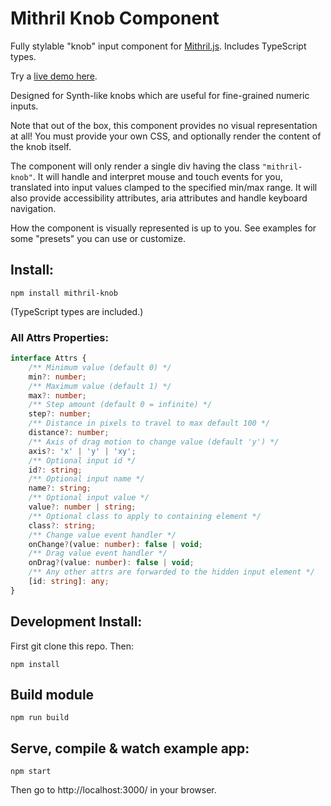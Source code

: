 # Mithril Knob Component

Fully stylable "knob" input component for [Mithril.js](https://mithril.js.org/). Includes TypeScript types.

Try a [live demo here](https://spacejack.github.io/mithril-knob/).

Designed for Synth-like knobs which are useful for fine-grained numeric inputs.

Note that out of the box, this component provides no visual representation at all! You must provide your own CSS, and optionally render the content of the knob itself.

The component will only render a single div having the class `"mithril-knob"`. It will handle and interpret mouse and touch events for you, translated into input values clamped to the specified min/max range. It will also provide accessibility attributes, aria attributes and handle keyboard navigation.

How the component is visually represented is up to you. See examples for some "presets" you can use or customize.

## Install:

    npm install mithril-knob

(TypeScript types are included.)

### All Attrs Properties:

```typescript
interface Attrs {
    /** Minimum value (default 0) */
    min?: number;
    /** Maximum value (default 1) */
    max?: number;
    /** Step amount (default 0 = infinite) */
    step?: number;
    /** Distance in pixels to travel to max default 100 */
    distance?: number;
    /** Axis of drag motion to change value (default 'y') */
    axis?: 'x' | 'y' | 'xy';
    /** Optional input id */
    id?: string;
    /** Optional input name */
    name?: string;
    /** Optional input value */
    value?: number | string;
    /** Optional class to apply to containing element */
    class?: string;
    /** Change value event handler */
    onChange?(value: number): false | void;
    /** Drag value event handler */
    onDrag?(value: number): false | void;
    /** Any other attrs are forwarded to the hidden input element */
    [id: string]: any;
}
```

## Development Install:

First git clone this repo. Then:

    npm install

## Build module

    npm run build

## Serve, compile & watch example app:

    npm start

Then go to http://localhost:3000/ in your browser.
